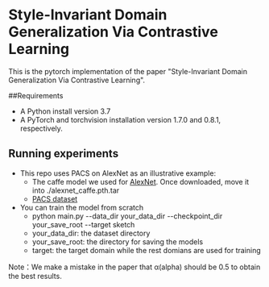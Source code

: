 # Style-Invariant Domain Generalization Via Contrastive Learning
This is the pytorch implementation of the paper "Style-Invariant Domain Generalization Via Contrastive Learning".

##Requirements

* A Python install version 3.7
* A PyTorch and torchvision installation version 1.7.0 and 0.8.1, respectively.

## Running experiments
* This repo uses PACS on AlexNet as an illustrative example:   
    *   The caffe model we used for [AlexNet](https://drive.google.com/file/d/1wUJTH1Joq2KAgrUDeKJghP1Wf7Q9w4z-/view?usp=sharing). Once downloaded, move it into ./alexnet_caffe.pth.tar
    *  [PACS dataset](http://www.eecs.qmul.ac.uk/~dl307/project_iccv2017)
* You can train the model from scratch 
    * python main.py --data_dir your_data_dir --checkpoint_dir your_save_root  --target sketch 
    * your_data_dir: the dataset directory
    * your_save_root: the directory for saving the models
    * target: the  target domain while the rest domians are used for training
    
                                              
Note：We make a mistake in the paper that α(alpha) should be 0.5 to obtain the best results.
